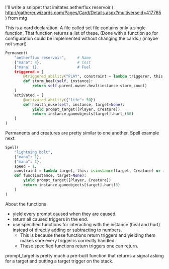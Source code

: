 I'll write a snippet that imitates aetherflux reservoir ( http://gatherer.wizards.com/Pages/Card/Details.aspx?multiverseid=417765 ) from mtg

This is a card declaration. A file called set file contains only a single function. That function returns a list of these. (Done with a function so for configuration could be implemented without changing the cards.) (maybe not smart)

```python
Permanent(
    "aetherflux reservoir",     # Name
    {"mana": 4},                # Cost
    {"mana: 1},                 # Fuel
    triggered = [
        @triggered_ability("PLAY", constraint = lambda triggerer, this: triggerer.owner is this.owner)
        def storm_heal(self, instance):
            return self.parent.owner.heal(instance.storm_count)
    ]
    activated = [
        @activated_ability({"life": 50})
        def health_nuke(self, instance, target=None):
            yield prompt_target([Player, Creature])
            return instance.gameobjects[target].hurt_(50)
    ]
)
```

Permanents and creatures are pretty similar to one another. Spell example next:

```python
Spell(
    "lightning bolt",
    {"mana": 1},
    {"mana": 1},
    speed = 1,
    constraint = lambda target, this: isinstance(target, Creature) or isinstance(target, Player),
    def func(instance, target=None):
        yield prompt_target([Player, Creature])
        return instance.gameobjects[target].hurt(3)
    )
)
```

About the functions

* yield every prompt caused when they are caused.
* return all caused triggers in the end.
* use specified functions for interacting with the instance (heal and hurt) instead of directly adding or subtracting to numbers.
    * This is because these functions return triggers and yielding them makes sure every trigger is correctly handled.
    * These specified functions return triggers one can return.

prompt_target is pretty much a pre-built function that returns a signal asking for a target and putting a target trigger on the stack.